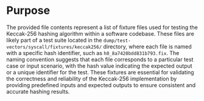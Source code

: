 # Purpose
The provided file contents represent a list of fixture files used for testing the Keccak-256 hashing algorithm within a software codebase. These files are likely part of a test suite located in the `dump/test-vectors/syscall/fixtures/keccak256/` directory, where each file is named with a specific hash identifier, such as `h0_8a7420bdd831b793.fix`. The naming convention suggests that each file corresponds to a particular test case or input scenario, with the hash value indicating the expected output or a unique identifier for the test. These fixtures are essential for validating the correctness and reliability of the Keccak-256 implementation by providing predefined inputs and expected outputs to ensure consistent and accurate hashing results.
